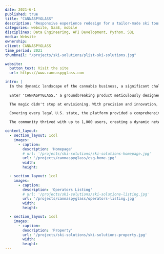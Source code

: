 ```yaml
---
date: 2021-6-1
published: true
title: "CANNASPYGLASS"
description: "Responsive experience redesign for a tailor-made ski tour operator"
categories: website, SaaS, mobile
disciplines: Data Engineering, API Development, Python, SQL
media: Website
ownership:
client: CANNASPYGLASS
time_period: 2021
thumbnail: "/projects/ski-solutions/plist-ski-solutions.jpg"

website:
  button_text: Visit the site
  url: https://www.cannaspyglass.com

intro: |
  In the dynamic landscape of the cannabis business, a significant challenge loomed large. Licensed operators, marketers, suppliers, transporters, and medical practitioners operated in silos, disconnected from one another. This lack of cohesion stifled collaboration and hindered the industry's potential growth.
  
  Enter 'CANNASPYGLASS,' a groundbreaking product meticulously designed to bridge these gaps. Picture this: a tool that not only verifies B2B contact data but also unlocks meaningful insights. Imagine instant visibility into the ever-expanding market, all while drastically reducing your time to value. 'CANNASPYGLASS' emerged as the beacon guiding stakeholders through the intricate web of the cannabis industry.

  The magic didn't stop at envisioning. With precision and innovation, we crafted more than 350 data pipelines. These weren't just pipelines; they were the veins pumping life into the system. Each carefully designed to streamline the ETL process, forming the backbone of 'CANNASPYGLASS.' APIs, the connective tissue of modern technology, were born from this intricate web. They weren't just APIs; they were the conduits connecting the product to the diverse data-driven needs of the industry.

  Covering every legal U.S. state, the platform provided a comprehensive data landscape, ensuring no corner was left untouched. The visual prowess of 'Map It' granted stakeholders a strategic advantage, enabling them to navigate the complex terrain with clarity. Access to profound insights transformed raw data into actionable intelligence, empowering users to make informed decisions that steered their businesses towards success. The 'Operator Index' emerged as the industry's beating heart, fostering collaboration and synergy among diverse operators. With the capability to export 20,000 contacts monthly, 'CANNASPYGLASS' encouraged exploration and network expansion. 
  
  The community thrived with up to 1,000 users, creating a dynamic network where ideas flowed freely. With a responsive engine allowing up to 100 data requests per month, 'CANNASPYGLASS' became the catalyst for innovation, ensuring users were equipped with the tools to shape the future of the cannabis business. The Enterprise Plan wasn't just a subscription; it was the key to unlocking the full potential of 'CANNASPYGLASS,' reshaping the industry one connection at a time.

content_layout:
  - section_layout: 1col
    images:
      - caption:
        description: 'Homepage'
        # url: '/projects/ski-solutions/ski-solutions-homepage.jpg'
        url: '/projects/cannaspyglass/csg-home.jpg'
        width:
        height:

  - section_layout: 1col
    images:
      - caption:
        description: 'Operators Listing'
        # url: '/projects/ski-solutions/ski-solutions-listing.jpg'
        url: '/projects/cannaspyglass/operators-listing.jpg'
        width:
        height:

  - section_layout: 1col
    images:
      - caption:
        description: 'Property'
        url: '/projects/ski-solutions/ski-solutions-property.jpg'
        width:
        height:
---
```

